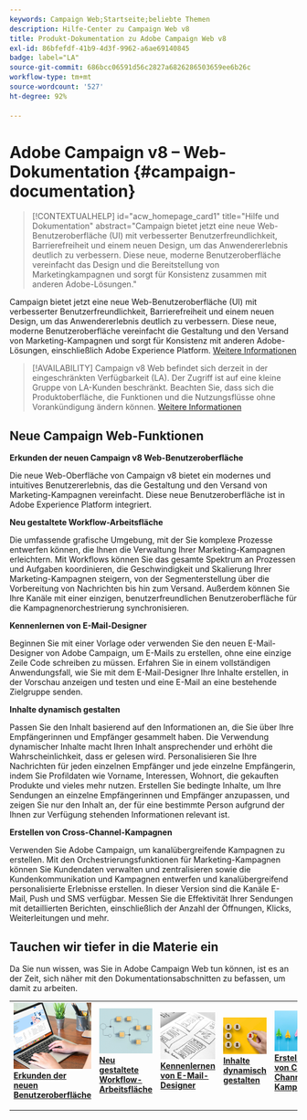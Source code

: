 ```yaml
---
keywords: Campaign Web;Startseite;beliebte Themen
description: Hilfe-Center zu Campaign Web v8
title: Produkt-Dokumentation zu Adobe Campaign Web v8
exl-id: 86bfefdf-41b9-4d3f-9962-a6ae69140845
badge: label="LA"
source-git-commit: 686bcc06591d56c2827a6826286503659ee6b26c
workflow-type: tm+mt
source-wordcount: '527'
ht-degree: 92%

---
```


# Adobe Campaign v8 – Web-Dokumentation {#campaign-documentation}

>[!CONTEXTUALHELP]
>id="acw_homepage_card1"
>title="Hilfe und Dokumentation"
>abstract="Campaign bietet jetzt eine neue Web-Benutzeroberfläche (UI) mit verbesserter Benutzerfreundlichkeit, Barrierefreiheit und einem neuen Design, um das Anwendererlebnis deutlich zu verbessern. Diese neue, moderne Benutzeroberfläche vereinfacht das Design und die Bereitstellung von Marketingkampagnen und sorgt für Konsistenz zusammen mit anderen Adobe-Lösungen."

Campaign bietet jetzt eine neue Web-Benutzeroberfläche (UI) mit verbesserter Benutzerfreundlichkeit, Barrierefreiheit und einem neuen Design, um das Anwendererlebnis deutlich zu verbessern. Diese neue, moderne Benutzeroberfläche vereinfacht die Gestaltung und den Versand von Marketing-Kampagnen und sorgt für Konsistenz mit anderen Adobe-Lösungen, einschließlich Adobe Experience Platform. [Weitere Informationen](get-started/get-started.md)

>[!AVAILABILITY]
> Campaign v8 Web befindet sich derzeit in der eingeschränkten Verfügbarkeit (LA). Der Zugriff ist auf eine kleine Gruppe von LA-Kunden beschränkt. Beachten Sie, dass sich die Produktoberfläche, die Funktionen und die Nutzungsflüsse ohne Vorankündigung ändern können. [Weitere Informationen](rn/whats-new.md)

## Neue Campaign Web-Funktionen

**Erkunden der neuen Campaign v8 Web-Benutzeroberfläche**

Die neue Web-Oberfläche von Campaign v8 bietet ein modernes und intuitives Benutzererlebnis, das die Gestaltung und den Versand von Marketing-Kampagnen vereinfacht. Diese neue Benutzeroberfläche ist in Adobe Experience Platform integriert.

**Neu gestaltete Workflow-Arbeitsfläche**

Die umfassende grafische Umgebung, mit der Sie komplexe Prozesse entwerfen können, die Ihnen die Verwaltung Ihrer Marketing-Kampagnen erleichtern. Mit Workflows können Sie das gesamte Spektrum an Prozessen und Aufgaben koordinieren, die Geschwindigkeit und Skalierung Ihrer Marketing-Kampagnen steigern, von der Segmenterstellung über die Vorbereitung von Nachrichten bis hin zum Versand. Außerdem können Sie Ihre Kanäle mit einer einzigen, benutzerfreundlichen Benutzeroberfläche für die Kampagnenorchestrierung synchronisieren.

**Kennenlernen von E-Mail-Designer**

Beginnen Sie mit einer Vorlage oder verwenden Sie den neuen E-Mail-Designer von Adobe Campaign, um E-Mails zu erstellen, ohne eine einzige Zeile Code schreiben zu müssen. Erfahren Sie in einem vollständigen Anwendungsfall, wie Sie mit dem E-Mail-Designer Ihre Inhalte erstellen, in der Vorschau anzeigen und testen und eine E-Mail an eine bestehende Zielgruppe senden.

**Inhalte dynamisch gestalten**

Passen Sie den Inhalt basierend auf den Informationen an, die Sie über Ihre Empfängerinnen und Empfänger gesammelt haben. Die Verwendung dynamischer Inhalte macht Ihren Inhalt ansprechender und erhöht die Wahrscheinlichkeit, dass er gelesen wird. Personalisieren Sie Ihre Nachrichten für jeden einzelnen Empfänger und jede einzelne Empfängerin, indem Sie Profildaten wie Vorname, Interessen, Wohnort, die gekauften Produkte und vieles mehr nutzen. Erstellen Sie bedingte Inhalte, um Ihre Sendungen an einzelne Empfängerinnen und Empfänger anzupassen, und zeigen Sie nur den Inhalt an, der für eine bestimmte Person aufgrund der Ihnen zur Verfügung stehenden Informationen relevant ist.

**Erstellen von Cross-Channel-Kampagnen**

Verwenden Sie Adobe Campaign, um kanalübergreifende Kampagnen zu erstellen. Mit den Orchestrierungsfunktionen für Marketing-Kampagnen können Sie Kundendaten verwalten und zentralisieren sowie die Kundenkommunikation und Kampagnen entwerfen und kanalübergreifend personalisierte Erlebnisse erstellen. In dieser Version sind die Kanäle E-Mail, Push und SMS verfügbar. Messen Sie die Effektivität Ihrer Sendungen mit detaillierten Berichten, einschließlich der Anzahl der Öffnungen, Klicks, Weiterleitungen und mehr.

## Tauchen wir tiefer in die Materie ein

Da Sie nun wissen, was Sie in Adobe Campaign Web tun können, ist es an der Zeit, sich näher mit den Dokumentationsabschnitten zu befassen, um damit zu arbeiten.

<table style="table-layout:fixed"><tr style="border: 0;">
<td>
<a href="get-started/user-interface.md">
<img alt="neue Benutzeroberfläche" src="assets/do-not-localize/menu-ui.jpeg">
</a>
<div><a href="get-started/user-interface.md"><strong>Erkunden der neuen Benutzeroberfläche</strong>
</div>
<p>
</td>
<td>
<a href="workflows/gs-workflows.md">
<img alt="Validierung" src="assets/do-not-localize/menu-workflows.jpeg">
</a>
<div>
<a href="workflows/gs-workflows.md"><strong>Neu gestaltete Workflow-Arbeitsfläche</strong></a>
</div>
<p>
</td>
<td>
<a href="content/get-started-email-designer.md">
<img alt="Gelegentlich" src="assets/do-not-localize/menu-design.jpg">
</a>
<div>
<a href="content/get-started-email-designer.md"><strong>Kennenlernen von E-Mail-Designer</strong></a>
</div>
<p></td>
<td>
<a href="personalization/gs-personalization.md">
<img alt="Zielgruppen" src="assets/do-not-localize/menu-dynamic.jpg">
</a>
<div>
<a href="personalization/gs-personalization.md"><strong>Inhalte dynamisch gestalten</strong></a>
</div>
<p>
</td>
<td>
<a href="campaigns/gs-campaigns.md">
<img alt="Validierung" src="assets/do-not-localize/menu-campaign.jpeg">
</a>
<div>
<a href="campaigns/gs-campaigns.md"><strong>Erstellen von Cross-Channel-Kampagnen</strong></a>
</div>
<p>
</td>
</tr></table>

<!--
<table style="table-layout:fixed">
<tr style="border: 0;"><td width="30%"><a href="get-started/user-interface.md">
<img alt="new UI" src="assets/do-not-localize/menu-ui.jpeg" width="150px">
</a></td><td>Discover Campaign Web new user interface, latest improvements, key capabilities. Learn how to use them to build cross-channel campaigns for your audiences. With its user-friendly features, Campaign helps you streamline personalized cross-channel campaign creation process, drive results, and gain a competitive edge.</td></tr>
<tr style="border: 0;"><td width="30%"><a href="get-started/user-interface.md">
<img alt="new UI" src="assets/do-not-localize/menu-workflows.jpeg" width="150px">
</a></td><td>Our comprehensive graphical canvas makes it easy for you to design processes such as segmentation, campaign execution, and more. With this advanced tool at your fingertips, you can streamline your workflow and elevate your campaigns.</td></tr>
<tr style="border: 0;"><td width="30%"><a href="get-started/user-interface.md">
<img alt="new UI" src="assets/do-not-localize/menu-design.jpg" width="150px">
</a></td><td>Start from a template, or use Adobe Campaign's new Email Designer to create emails without having to write a single line of code. Learn how to use the Email Designer to create your content, preview and test it, and send an email to an existing audience in an end-to-end use case.</td></tr>
<tr style="border: 0;"><td width="30%"><a href="get-started/user-interface.md">
<img alt="new UI" src="assets/do-not-localize/menu-dynamic.jpg" width="150px">
</a></td><td>Create conditional content to define dynamic personalization based on the recipient's profile, automatically replacing text blocks and images when certain conditions are met. This feature can take your campaigns to new heights and deliver highly targeted, personalized experiences to your audience</td></tr>
<tr style="border: 0;"><td width="30%"><a href="get-started/user-interface.md">
<img alt="new UI" src="assets/do-not-localize/menu-campaign.jpeg" width="150px">
</a></td><td>Adobe Campaign capabilities help you manage centralized customer data, design customer communications and campaigns, and create personalized experiences across different channels: Email, Push and SMS.</td></tr>
</table>
-->









